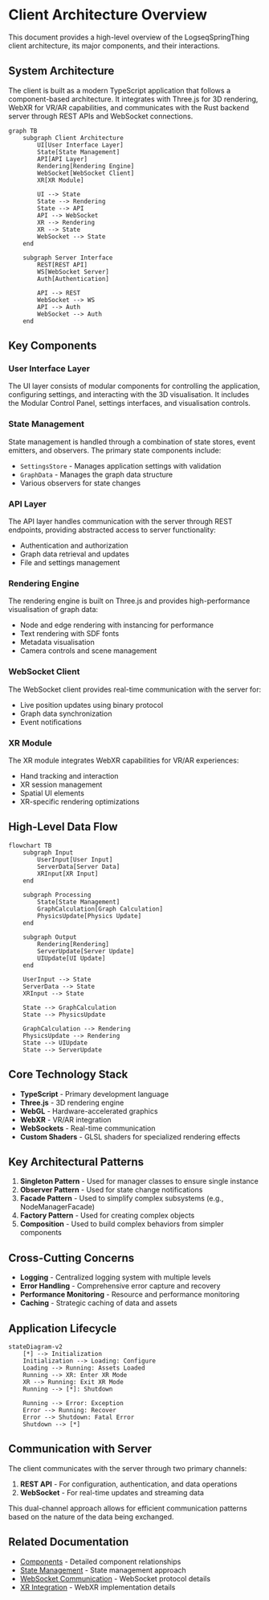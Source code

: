 # Client Architecture Overview

This document provides a high-level overview of the LogseqSpringThing client architecture, its major components, and their interactions.

## System Architecture

The client is built as a modern TypeScript application that follows a component-based architecture. It integrates with Three.js for 3D rendering, WebXR for VR/AR capabilities, and communicates with the Rust backend server through REST APIs and WebSocket connections.

```mermaid
graph TB
    subgraph Client Architecture
        UI[User Interface Layer]
        State[State Management]
        API[API Layer]
        Rendering[Rendering Engine]
        WebSocket[WebSocket Client]
        XR[XR Module]
        
        UI --> State
        State --> Rendering
        State --> API
        API --> WebSocket
        XR --> Rendering
        XR --> State
        WebSocket --> State
    end
    
    subgraph Server Interface
        REST[REST API]
        WS[WebSocket Server]
        Auth[Authentication]
        
        API --> REST
        WebSocket --> WS
        API --> Auth
        WebSocket --> Auth
    end
```

## Key Components

### User Interface Layer
The UI layer consists of modular components for controlling the application, configuring settings, and interacting with the 3D visualisation. It includes the Modular Control Panel, settings interfaces, and visualisation controls.

### State Management
State management is handled through a combination of state stores, event emitters, and observers. The primary state components include:
- `SettingsStore` - Manages application settings with validation
- `GraphData` - Manages the graph data structure
- Various observers for state changes

### API Layer
The API layer handles communication with the server through REST endpoints, providing abstracted access to server functionality:
- Authentication and authorization
- Graph data retrieval and updates
- File and settings management

### Rendering Engine
The rendering engine is built on Three.js and provides high-performance visualisation of graph data:
- Node and edge rendering with instancing for performance
- Text rendering with SDF fonts
- Metadata visualisation
- Camera controls and scene management

### WebSocket Client
The WebSocket client provides real-time communication with the server for:
- Live position updates using binary protocol
- Graph data synchronization
- Event notifications

### XR Module
The XR module integrates WebXR capabilities for VR/AR experiences:
- Hand tracking and interaction
- XR session management
- Spatial UI elements
- XR-specific rendering optimizations

## High-Level Data Flow

```mermaid
flowchart TB
    subgraph Input
        UserInput[User Input]
        ServerData[Server Data]
        XRInput[XR Input]
    end
    
    subgraph Processing
        State[State Management]
        GraphCalculation[Graph Calculation]
        PhysicsUpdate[Physics Update]
    end
    
    subgraph Output
        Rendering[Rendering]
        ServerUpdate[Server Update]
        UIUpdate[UI Update]
    end
    
    UserInput --> State
    ServerData --> State
    XRInput --> State
    
    State --> GraphCalculation
    State --> PhysicsUpdate
    
    GraphCalculation --> Rendering
    PhysicsUpdate --> Rendering
    State --> UIUpdate
    State --> ServerUpdate
```

## Core Technology Stack

- **TypeScript** - Primary development language
- **Three.js** - 3D rendering engine
- **WebGL** - Hardware-accelerated graphics
- **WebXR** - VR/AR integration
- **WebSockets** - Real-time communication
- **Custom Shaders** - GLSL shaders for specialized rendering effects

## Key Architectural Patterns

1. **Singleton Pattern** - Used for manager classes to ensure single instance
2. **Observer Pattern** - Used for state change notifications
3. **Facade Pattern** - Used to simplify complex subsystems (e.g., NodeManagerFacade)
4. **Factory Pattern** - Used for creating complex objects
5. **Composition** - Used to build complex behaviors from simpler components

## Cross-Cutting Concerns

- **Logging** - Centralized logging system with multiple levels
- **Error Handling** - Comprehensive error capture and recovery
- **Performance Monitoring** - Resource and performance monitoring
- **Caching** - Strategic caching of data and assets

## Application Lifecycle

```mermaid
stateDiagram-v2
    [*] --> Initialization
    Initialization --> Loading: Configure
    Loading --> Running: Assets Loaded
    Running --> XR: Enter XR Mode
    XR --> Running: Exit XR Mode
    Running --> [*]: Shutdown
    
    Running --> Error: Exception
    Error --> Running: Recover
    Error --> Shutdown: Fatal Error
    Shutdown --> [*]
```

## Communication with Server

The client communicates with the server through two primary channels:

1. **REST API** - For configuration, authentication, and data operations
2. **WebSocket** - For real-time updates and streaming data

This dual-channel approach allows for efficient communication patterns based on the nature of the data being exchanged.

## Related Documentation

- [Components](components.md) - Detailed component relationships
- [State Management](state.md) - State management approach
- [WebSocket Communication](websocket.md) - WebSocket protocol details
- [XR Integration](xr.md) - WebXR implementation details